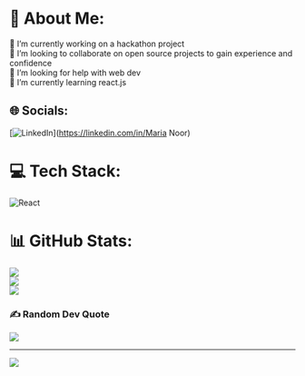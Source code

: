 # 💫 About Me:
🔭 I’m currently working on a hackathon project<br>👯 I’m looking to collaborate on open source projects to gain experience and confidence<br>🤝 I’m looking for help with web dev<br>🌱 I’m currently learning react.js


## 🌐 Socials:
[![LinkedIn](https://img.shields.io/badge/LinkedIn-%230077B5.svg?logo=linkedin&logoColor=white)](https://linkedin.com/in/Maria Noor) 

# 💻 Tech Stack:
![React](https://img.shields.io/badge/react-%2320232a.svg?style=for-the-badge&logo=react&logoColor=%2361DAFB)
# 📊 GitHub Stats:
![](https://github-readme-stats.vercel.app/api?username=maria2469&theme=dark&hide_border=false&include_all_commits=true&count_private=true)<br/>
![](https://github-readme-streak-stats.herokuapp.com/?user=maria2469&theme=dark&hide_border=false)<br/>
![](https://github-readme-stats.vercel.app/api/top-langs/?username=maria2469&theme=dark&hide_border=false&include_all_commits=true&count_private=true&layout=compact)

### ✍️ Random Dev Quote
![](https://quotes-github-readme.vercel.app/api?type=horizontal&theme=radical)

---
[![](https://visitcount.itsvg.in/api?id=maria2469&icon=0&color=0)](https://visitcount.itsvg.in)

<!-- Proudly created with GPRM ( https://gprm.itsvg.in ) -->
